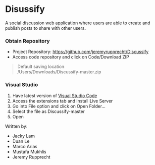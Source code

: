 # Disussify 
A social discussion web application where users are able to create and publish posts to share with other users.


### Obtain Repository
* Project Repository:	https://github.com/jeremyrupprecht/Discussify
* Access code repository and click on Code/Download ZIP 
> Default saving location </br>
> /Users/Downloads/Discussify-master.zip </br>

### Visual Studio 
1. Have latest version of [Visual Studio Code](https://visualstudio.microsoft.com/downloads/)
2. Access the extensions tab and install Live Server
3. Go into File option and click on Open Folder…
4. Select the file as Discussify-master
5. Open 



Written by: </br>
* Jacky Lam </br>
* Duan Le </br>
* Marco Arias </br>
* Mustafa Mukhlis </br>
* Jeremy Rupprecht </br>

